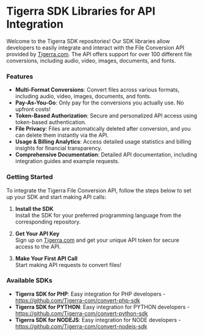 # Tigerra SDK Libraries for API Integration

Welcome to the Tigerra SDK repositories! Our SDK libraries allow developers to easily integrate and interact with the File Conversion API provided by [Tigerra.com](https://tigerra.com). The API offers support for over 100 different file conversions, including audio, video, images, documents, and fonts.

### Features

- **Multi-Format Conversions**: Convert files across various formats, including audio, video, images, documents, and fonts.
- **Pay-As-You-Go**: Only pay for the conversions you actually use. No upfront costs!
- **Token-Based Authorization**: Secure and personalized API access using token-based authentication.
- **File Privacy**: Files are automatically deleted after conversion, and you can delete them instantly via the API.
- **Usage & Billing Analytics**: Access detailed usage statistics and billing insights for financial transparency.
- **Comprehensive Documentation**: Detailed API documentation, including integration guides and example requests.

### Getting Started

To integrate the Tigerra File Conversion API, follow the steps below to set up your SDK and start making API calls:

1. **Install the SDK**  
   Install the SDK for your preferred programming language from the corresponding repository.

2. **Get Your API Key**  
   Sign up on [Tigerra.com](https://tigerra.com) and get your unique API token for secure access to the API.

3. **Make Your First API Call**  
   Start making API requests to convert files!

### Available SDKs
- **Tigerra SDK for PHP**: Easy integration for PHP developers - https://github.com/Tigerra-com/convert-php-sdk
- **Tigerra SDK for PYTHON**: Easy integration for PYTHON developers - https://github.com/Tigerra-com/convert-python-sdk
- **Tigerra SDK for NODEJS**: Easy integration for NODE developers - https://github.com/Tigerra-com/convert-nodejs-sdk
